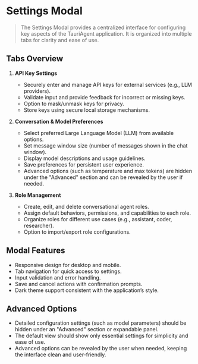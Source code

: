 # Settings Modal

> The Settings Modal provides a centralized interface for configuring key aspects of the TauriAgent application. It is organized into multiple tabs for clarity and ease of use.

## Tabs Overview

1. **API Key Settings**
   - Securely enter and manage API keys for external services (e.g., LLM providers).
   - Validate input and provide feedback for incorrect or missing keys.
   - Option to mask/unmask keys for privacy.
   - Store keys using secure local storage mechanisms.

2. **Conversation & Model Preferences**
   - Select preferred Large Language Model (LLM) from available options.
   - Set message window size (number of messages shown in the chat window).
   - Display model descriptions and usage guidelines.
   - Save preferences for persistent user experience.
   - Advanced options (such as temperature and max tokens) are hidden under the "Advanced" section and can be revealed by the user if needed.

3. **Role Management**
   - Create, edit, and delete conversational agent roles.
   - Assign default behaviors, permissions, and capabilities to each role.
   - Organize roles for different use cases (e.g., assistant, coder, researcher).
   - Option to import/export role configurations.

## Modal Features

- Responsive design for desktop and mobile.
- Tab navigation for quick access to settings.
- Input validation and error handling.
- Save and cancel actions with confirmation prompts.
- Dark theme support consistent with the application’s style.

## Advanced Options

- Detailed configuration settings (such as model parameters) should be hidden under an "Advanced" section or expandable panel.
- The default view should show only essential settings for simplicity and ease of use.
- Advanced options can be revealed by the user when needed, keeping the interface clean and user-friendly.